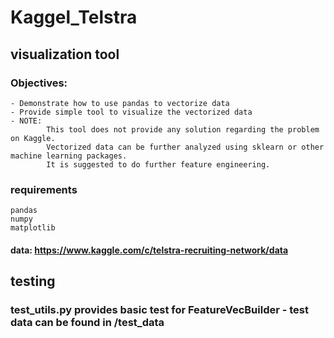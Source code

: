 # Kaggel_Telstra
## visualization tool
### Objectives:
    - Demonstrate how to use pandas to vectorize data
    - Provide simple tool to visualize the vectorized data
    - NOTE: 
            This tool does not provide any solution regarding the problem on Kaggle. 
            Vectorized data can be further analyzed using sklearn or other machine learning packages. 
            It is suggested to do further feature engineering. 

### requirements 
    pandas
    numpy
    matplotlib
#### data: https://www.kaggle.com/c/telstra-recruiting-network/data
## testing
### test_utils.py provides basic test for FeatureVecBuilder - test data can be found in /test_data
